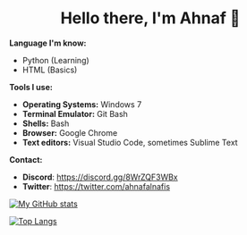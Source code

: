 <h1 align='center'>Hello there, I'm Ahnaf 👋</h1>

**Language I'm know:**

- Python (Learning)
- HTML (Basics)

**Tools I use:**

- **Operating Systems:** Windows 7
- **Terminal Emulator:** Git Bash
- **Shells:** Bash
- **Browser:** Google Chrome
- **Text editors:** Visual Studio Code, sometimes Sublime Text

**Contact:**

- **Discord**: https://discord.gg/8WrZQF3WBx
- **Twitter**: https://twitter.com/ahnafalnafis

[![My GitHub stats](https://github-readme-stats.vercel.app/api?username=ahnafalnafis&show_icons=true&count_private=true)](https://github.com/anuraghazra/github-readme-stats)

[![Top Langs](https://github-readme-stats.vercel.app/api/top-langs/?username=ahnafalnafis&layout=compact)](https://github.com/anuraghazra/github-readme-stats)

<!-- [![My wakatime stats](https://github-readme-stats.vercel.app/api/wakatime?username=ahnafalnafis)](https://github.com/anuraghazra/github-readme-stats) -->
